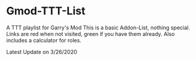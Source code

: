 # Gmod-TTT-List
A TTT playlist for Garry's Mod
This is a basic Addon-List, nothing special.
Links are red when not visited, green if you have them already.
Also includes a calculator for roles.

Latest Update on 3/26/2020